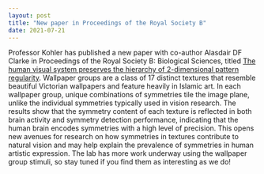```yaml
---
layout: post
title: "New paper in Proceedings of the Royal Society B"
date: 2021-07-21
---
```


Professor Kohler has published a new paper with co-author Alasdair DF Clarke in Proceedings of the Royal Society B: Biological Sciences, titled [The human visual system preserves the hierarchy of 2-dimensional pattern regularity](https://royalsocietypublishing.org/doi/10.1098/rspb.2021.1142). Wallpaper groups are a class of 17 distinct textures that resemble beautiful Victorian wallpapers and feature heavily in Islamic art. In each wallpaper group, unique combinations of symmetries tile the image plane, unlike the individual symmetries typically used in vision research. The results show that the symmetry content of each texture is reflected in both brain activity and symmetry detection performance, indicating that the human brain encodes symmetries with a high level of precision. This opens new avenues for research on how symmetries in textures contribute to natural vision and may help explain the prevalence of symmetries in human artistic expression. The lab has more work underway using the wallpaper group stimuli, so stay tuned if you find them as interesting as we do!